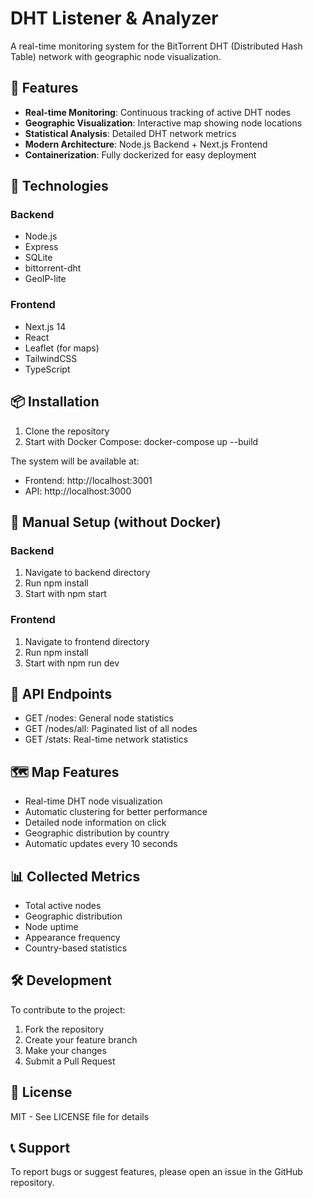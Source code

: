 # DHT Listener & Analyzer

A real-time monitoring system for the BitTorrent DHT (Distributed Hash Table) network with geographic node visualization.

## 🌟 Features

- **Real-time Monitoring**: Continuous tracking of active DHT nodes
- **Geographic Visualization**: Interactive map showing node locations
- **Statistical Analysis**: Detailed DHT network metrics
- **Modern Architecture**: Node.js Backend + Next.js Frontend
- **Containerization**: Fully dockerized for easy deployment

## 🚀 Technologies

### Backend
- Node.js
- Express
- SQLite
- bittorrent-dht
- GeoIP-lite

### Frontend
- Next.js 14
- React
- Leaflet (for maps)
- TailwindCSS
- TypeScript

## 📦 Installation

1. Clone the repository
2. Start with Docker Compose:
   docker-compose up --build

The system will be available at:
- Frontend: http://localhost:3001
- API: http://localhost:3000

## 🔧 Manual Setup (without Docker)

### Backend
1. Navigate to backend directory
2. Run npm install
3. Start with npm start

### Frontend
1. Navigate to frontend directory
2. Run npm install
3. Start with npm run dev

## 📡 API Endpoints

- GET /nodes: General node statistics
- GET /nodes/all: Paginated list of all nodes
- GET /stats: Real-time network statistics

## 🗺️ Map Features

- Real-time DHT node visualization
- Automatic clustering for better performance
- Detailed node information on click
- Geographic distribution by country
- Automatic updates every 10 seconds

## 📊 Collected Metrics

- Total active nodes
- Geographic distribution
- Node uptime
- Appearance frequency
- Country-based statistics

## 🛠️ Development

To contribute to the project:

1. Fork the repository
2. Create your feature branch
3. Make your changes
4. Submit a Pull Request

## 📄 License

MIT - See LICENSE file for details

## 📞 Support

To report bugs or suggest features, please open an issue in the GitHub repository.